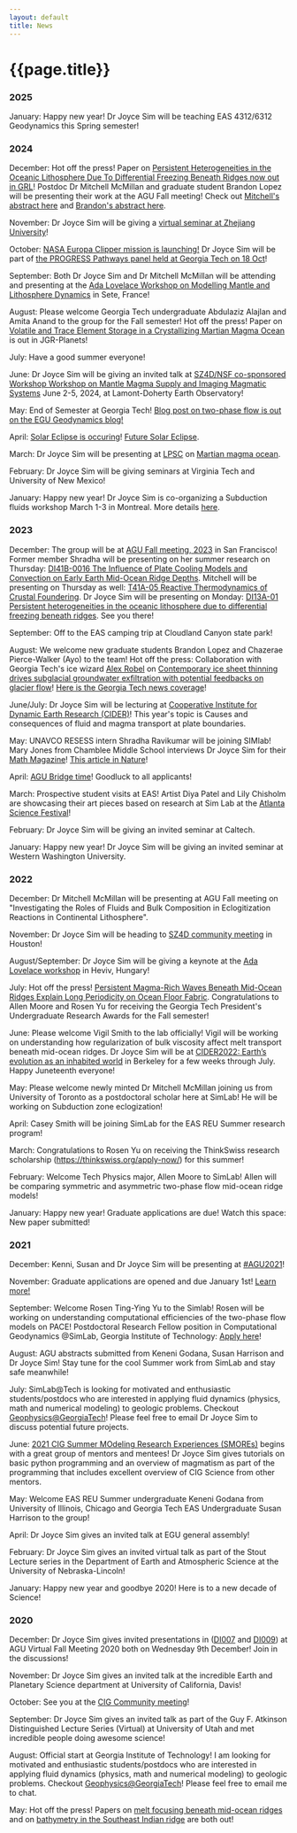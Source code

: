 ```yaml
---
layout: default
title: News
---
```

# {{page.title}}

### 2025
January: Happy new year! Dr Joyce Sim will be teaching EAS 4312/6312 Geodynamics this Spring semester!  

### 2024
December: Hot off the press! Paper on [Persistent Heterogeneities in the Oceanic Lithosphere Due To Differential Freezing Beneath Ridges now out in GRL](https://agupubs.onlinelibrary.wiley.com/doi/10.1029/2024GL109440)! Postdoc Dr Mitchell McMillan and graduate student Brandon Lopez will be presenting their work at the AGU Fall meeting! Check out [Mitchell's abstract here](https://agu.confex.com/agu/agu24/meetingapp.cgi/Paper/1754597) and [Brandon's abstract here](https://agu.confex.com/agu/agu24/meetingapp.cgi/Paper/1573964). 

November: Dr Joyce Sim will be giving a [virtual seminar at Zhejiang University](https://docs.google.com/spreadsheets/d/1udaTAvG5XTjlpbUJWqldQI_Ohv8zHn_25aut6FvcRWI/edit#gid=0)!

October: [NASA Europa Clipper mission is launching!](https://science.nasa.gov/mission/europa-clipper/) Dr Joyce Sim will be part of [the PROGRESS Pathways panel held at Georgia Tech on 18 Oct](https://sites.google.com/rams.colostate.edu/atlanta2024/panelist-bios)!

September: Both Dr Joyce Sim and Dr Mitchell McMillan will be attending and presenting at the [Ada Lovelace Workshop on Modelling Mantle and Lithosphere Dynamics](https://meetings.copernicus.org/2024AdaLovelaceWorkshop/) in Sete, France! 

August: Please welcome Georgia Tech undergraduate Abdulaziz Alajlan and Amita Anand to the group for the Fall semester! Hot off the press! Paper on [Volatile and Trace Element Storage in a Crystallizing Martian Magma Ocean](https://doi.org/10.1029/2024JE008346) is out in JGR-Planets! 

July: Have a good summer everyone!

June: Dr Joyce Sim will be giving an invited talk at [SZ4D/NSF co-sponsored Workshop
Workshop on Mantle Magma Supply and Imaging Magmatic Systems](https://www.sz4d.org/events/workshop-on-mantle-magma-supply-and-imaging-magmatic-systems) June 2-5, 2024, at Lamont-Doherty Earth Observatory!

May: End of Semester at Georgia Tech! [Blog post on two-phase flow is out on the EGU Geodynamics blog!](https://blogs.egu.eu/divisions/gd/2024/05/22/two-phase-or-not-two-phase/)

April: [Solar Eclipse is occuring](https://science.nasa.gov/eclipses/future-eclipses/eclipse-2024/)! [Future Solar Eclipse](https://eclipse.gsfc.nasa.gov/solar.html). 

March: Dr Joyce Sim will be presenting at [LPSC](https://www.hou.usra.edu/meetings/lpsc2024/) on [Martian magma ocean](https://www.hou.usra.edu/meetings/lpsc2024/pdf/1559.pdf).

February: Dr Joyce Sim will be giving seminars at Virginia Tech and University of New Mexico! 

January: Happy new year! Dr Joyce Sim is co-organizing a Subduction fluids workshop March 1-3 in Montreal. More details [here](https://sites.google.com/view/2024subductionfluidsworkshop/home). 

### 2023

December: The group will be at [AGU Fall meeting, 2023](https://www.agu.org/fall-meeting) in San Francisco! Former member Shradha will be presenting on her summer research on Thursday: [DI41B-0016 The Influence of Plate Cooling Models and Convection on Early Earth Mid-Ocean Ridge Depths](https://agu.confex.com/agu/fm23/meetingapp.cgi/Paper/1363056). Mitchell will be presenting on Thursday as well: [T41A-05 Reactive Thermodynamics of Crustal Foundering](https://agu.confex.com/agu/fm23/meetingapp.cgi/Paper/1313240). Dr Joyce Sim will be presenting on Monday: [DI13A-01 Persistent heterogeneities in the oceanic lithosphere due to differential freezing beneath ridges](https://agu.confex.com/agu/fm23/meetingapp.cgi/Paper/1335735). See you there!

September: Off to the EAS camping trip at Cloudland Canyon state park! 

August: We welcome new graduate students Brandon Lopez and Chazerae Pierce-Walker (Ayo) to the team! Hot off the press: Collaboration with Georgia Tech's ice wizard [Alex Robel](https://iceclimate.eas.gatech.edu/) on [Contemporary ice sheet thinning drives subglacial groundwater exfiltration with potential feedbacks on glacier flow](https://www.science.org/doi/epdf/10.1126/sciadv.adh3693)! [Here is the Georgia Tech news coverage](https://cos.gatech.edu/thinning-ice-sheets-may-drive-sharp-rise-subglacial-waters)!

June/July: Dr Joyce Sim will be lecturing at [Cooperative Institute for Dynamic Earth Research (CIDER)](https://www.deep-earth.org/summer23)! This year's topic is Causes and consequences of fluid and magma transport at plate boundaries. 

May: UNAVCO RESESS intern Shradha Ravikumar will be joining SIMlab! Mary Jones from Chamblee Middle School interviews Dr Joyce Sim for their [Math Magazine](https://joycesim.github.io/image/Mathmagazine.pdf)! [This article in Nature](https://doi.org/10.1038/d41586-023-01623-8)!

April: [AGU Bridge time](https://www.agu.org/bridge-program)! Goodluck to all applicants! 

March: Prospective student visits at EAS! Artist Diya Patel and Lily Chisholm are showcasing their art pieces based on research at Sim Lab at the [Atlanta Science Festival](https://atlantasciencefestival.org/)!

February: Dr Joyce Sim will be giving an invited seminar at Caltech. 

January: Happy new year! Dr Joyce Sim will be giving an invited seminar at Western Washington University. 

### 2022

December: Dr Mitchell McMillan will be presenting at AGU Fall meeting on "Investigating the Roles of Fluids and Bulk Composition in Eclogitization Reactions in Continental Lithosphere". 

November: Dr Joyce Sim will be heading to [SZ4D community meeting](https://www.sz4d.org/2022-community-meeting) in Houston! 

August/September: Dr Joyce Sim will be giving a keynote at the [Ada Lovelace workshop](https://meetings.copernicus.org/2022AdaLovelaceWorkshop/about/general_information.html) in Heviv, Hungary! 

July: Hot off the press! [Persistent Magma-Rich Waves Beneath Mid-Ocean Ridges Explain Long Periodicity on Ocean Floor Fabric](https://agupubs.onlinelibrary.wiley.com/doi/abs/10.1029/2022GL098110). Congratulations to Allen Moore and Rosen Yu for receiving the Georgia Tech President's Undergraduate Research Awards for the Fall semester! 

June: Please welcome Vigil Smith to the lab officially! Vigil will be working on understanding how regularization of bulk viscosity affect melt transport beneath mid-ocean ridges. Dr Joyce Sim will be at [CIDER2022: Earth’s evolution as an inhabited world](https://www.deep-earth.org/summer22) in Berkeley for a few weeks through July. Happy Juneteenth everyone! 

May: Please welcome newly minted Dr Mitchell McMillan joining us from University of Toronto as a postdoctoral scholar here at SimLab! He will be working on Subduction zone eclogization!

April: Casey Smith will be joining SimLab for the EAS REU Summer research program! 

March: Congratulations to Rosen Yu on receiving the ThinkSwiss research scholarship (https://thinkswiss.org/apply-now/) for this summer!

February: Welcome Tech Physics major, Allen Moore to SimLab! Allen will be comparing symmetric and asymmetric two-phase flow mid-ocean ridge models!

January: Happy new year! Graduate applications are due! Watch this space: New paper submitted! 

### 2021
December: Kenni, Susan and Dr Joyce Sim will be presenting at [#AGU2021](https://www.agu.org/Fall-Meeting)!

November: Graduate applications are opened and due January 1st! [Learn more!](https://eas.gatech.edu/graduate/prospective-graduate-students)

September: Welcome Rosen Ting-Ying Yu to the Simlab! Rosen will be working on understanding computational efficiencies of the two-phase flow models on PACE! Postdoctoral Research Fellow position in Computational Geodynamics @SimLab, Georgia Institute of Technology: [Apply here](https://careers.hprod.onehcm.usg.edu/psc/careers/CAREERS/HRMS/c/HRS_HRAM_FL.HRS_CG_SEARCH_FL.GBL?Page=HRS_APP_JBPST_FL&Action=U&FOCUS=Applicant&SiteId=03000&JobOpeningId=230846&PostingSeq=1&)!

August: AGU abstracts submitted from Keneni Godana, Susan Harrison and Dr Joyce Sim! Stay tune for the cool Summer work from SimLab and stay safe meanwhile!

July: SimLab@Tech is looking for motivated and enthusiastic students/postdocs who are interested in applying fluid dynamics (physics, math and numerical modeling) to geologic problems. Checkout [Geophysics@GeorgiaTech](http://geophysics.eas.gatech.edu/)! Please feel free to email Dr Joyce Sim to discuss potential future projects. 

June: [2021 CIG Summer MOdeling Research Experiences (SMOREs)](https://geodynamics.org/cig/events/calendar/2021-smores/?eID=1912) begins with a great group of mentors and mentees! Dr Joyce Sim gives tutorials on basic python programming and an overview of magmatism as part of the programming that includes excellent overview of CIG Science from other mentors. 

May: Welcome EAS REU Summer undergraduate Keneni Godana from University of Illinois, Chicago and Georgia Tech EAS Undergraduate Susan Harrison to the group! 

April: Dr Joyce Sim gives an invited talk at EGU general assembly!

February: Dr Joyce Sim gives an invited virtual talk as part of the Stout Lecture series in the Department of Earth and Atmospheric Science at the University of Nebraska-Lincoln! 

January: Happy new year and goodbye 2020! Here is to a new decade of Science! 

### 2020

December: Dr Joyce Sim gives invited presentations in ([DI007](https://agu.confex.com/agu/fm20/meetingapp.cgi/Session/103429) and [DI009](https://agu.confex.com/agu/fm20/meetingapp.cgi/Session/109630)) at AGU Virtual Fall Meeting 2020 both on Wednesday 9th December! Join in the discussions! 

November: Dr Joyce Sim gives an invited talk at the incredible Earth and Planetary Science department at University of California, Davis! 

October: See you at the [CIG Community meeting](https://geodynamics.org/cig/events/calendar/2020-community-workshop/agenda/)! 

September: Dr Joyce Sim gives an invited talk as part of the Guy F. Atkinson Distinguished Lecture Series (Virtual) at University of Utah and met incredible people doing awesome science! 

August: Official start at Georgia Institute of Technology! I am looking for motivated and enthusiastic students/postdocs who are interested in applying fluid dynamics (physics, math and numerical modeling) to geologic problems. Checkout [Geophysics@GeorgiaTech](http://geophysics.eas.gatech.edu/)! Please feel free to email me to chat. 

May: Hot off the press! Papers on [melt focusing beneath mid-ocean ridges](https://doi.org/10.1029/2020GL087349) and on [bathymetry in the Southeast Indian ridge](https://doi.org/10.1016/j.pepi.2020.106486) are both out! 
